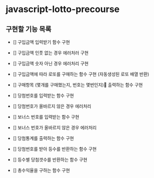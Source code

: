 # javascript-lotto-precourse

## 구현할 기능 목록

- [] 구입금액 입력받기 함수 구현
- [] 구입금액 인풋 없는 경우 에러처러 구현
- [] 구입금액 숫자 아닌 경우 에러처리 구현

- [] 구입금액에 따라 로또를 구매하는 함수 구현 (자동생성된 로또 배열 반환)
- [] 구매항목 (몇개를 구매했는지, 번호는 몇번인지) 출력하는 함수 구현

- [] 당첨번호를 입력받는 함수 구현
- [] 당첨번호가 올바르지 않은 경우 에러처리

- [] 보너스 번호를 입력받는 함수 구현
- [] 보너스 번호가 올바르지 않은 경우 에러처리

- [] 당첨통계를 출력하는 함수 구현
- [] 당첨번호를 받아 등수를 반환하는 함수 구현
- [] 등수별 당첨갯수를 반환하는 함수 구현
- [] 총수익율을 구하는 함수 구현
